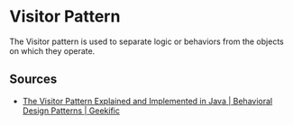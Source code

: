 # Visitor Pattern

The Visitor pattern is used to separate logic or behaviors from the objects on which they operate.

## Sources

- [The Visitor Pattern Explained and Implemented in Java | Behavioral Design Patterns | Geekific](https://www.youtube.com/watch?v=UQP5XqMqtqQ)